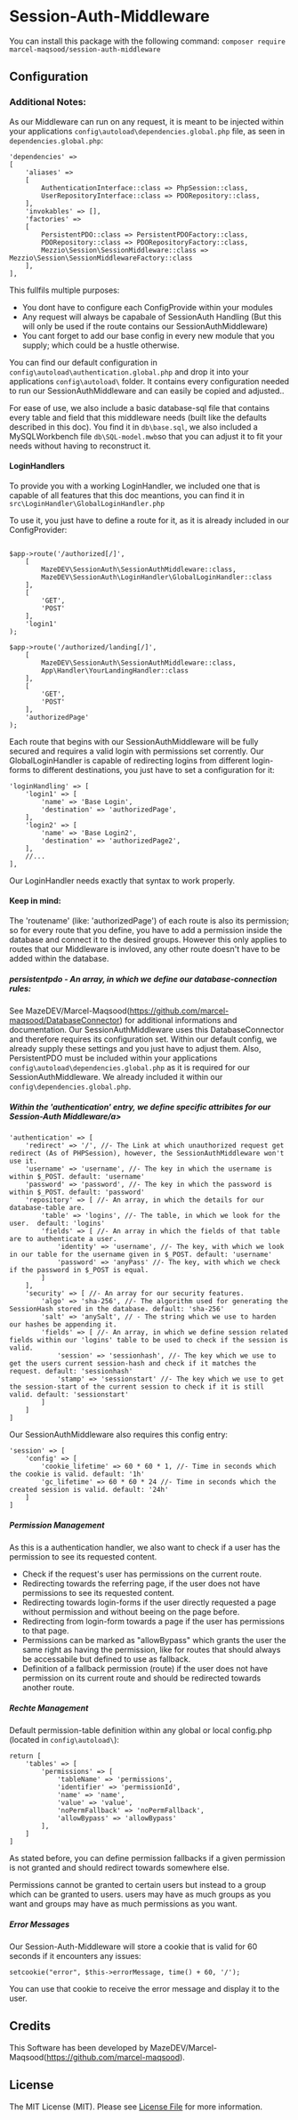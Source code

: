 # Session-Auth-Middleware


You can install this package with the following command:
```composer require marcel-maqsood/session-auth-middleware```

## Configuration

### Additional Notes: ###
As our Middleware can run on any request, it is meant to be injected within your applications ```config\autoload\dependencies.global.php``` file, as seen in ```dependencies.global.php```:
```
'dependencies' => 
[
    'aliases' => 
    [
        AuthenticationInterface::class => PhpSession::class,
        UserRepositoryInterface::class => PDORepository::class,
    ],
    'invokables' => [],
    'factories' => 
    [
        PersistentPDO::class => PersistentPDOFactory::class,
        PDORepository::class => PDORepositoryFactory::class,
        Mezzio\Session\SessionMiddleware::class => Mezzio\Session\SessionMiddlewareFactory::class
    ],
],
```
This fullfils multiple purposes:
- You dont have to configure each ConfigProvide within your modules
- Any request will always be capabale of SessionAuth Handling (But this will only be used if the route contains our SessionAuthMiddleware)
- You cant forget to add our base config in every new module that you supply; which could be a hustle otherwise.

You can find our default configuration in ```config\autoload\authentication.global.php``` and drop it into your applications ```config\autoload\``` folder.
It contains every configuration needed to run our SessionAuthMiddleware and can easily be copied and adjusted..

For ease of use, we also include a basic database-sql file that contains every table and field that this middleware needs (built like the defaults described in this doc).
You find it in ```db\base.sql```, we also included a MySQLWorkbench file ```db\SQL-model.mwb```so that you can adjust it to fit your needs without having to reconstruct it.


#### LoginHandlers ####
To provide you with a working LoginHandler, we included one that is capable of all features that this doc meantions, you can find it in
```src\LoginHandler\GlobalLoginHandler.php```

To use it, you just have to define a route for it, as it is already included in our ConfigProvider:
```

$app->route('/authorized[/]',
    [
        MazeDEV\SessionAuth\SessionAuthMiddleware::class,
        MazeDEV\SessionAuth\LoginHandler\GlobalLoginHandler::class
    ],
    [
        'GET',
        'POST'
    ],
    'login1'
);

$app->route('/authorized/landing[/]',
    [
        MazeDEV\SessionAuth\SessionAuthMiddleware::class,
        App\Handler\YourLandingHandler::class
    ],
    [
        'GET',
        'POST'
    ],
    'authorizedPage'
);

```

Each route that begins with our SessionAuthMiddleware will be fully secured and requires a valid login with permissions set corrently.
Our GlobalLoginHandler is capable of redirecting logins from different login-forms to different destinations, you just have to set a configuration for it:
```
'loginHandling' => [
    'login1' => [
        'name' => 'Base Login',
        'destination' => 'authorizedPage',
    ],
    'login2' => [
        'name' => 'Base Login2',
        'destination' => 'authorizedPage2',
    ],
    //...
],
```
Our LoginHandler needs exactly that syntax to work properly.

#### Keep in mind: ####
The 'routename' (like: 'authorizedPage') of each route is also its permission; so for every route that you define, you have to add a permission inside the database and connect it to the desired groups.
However this only applies to routes that our Middleware is invloved, any other route doesn't have to be added within the database.


##### <a id="pdo">persistentpdo - An array, in which we define our database-connection rules:</a>
See MazeDEV/Marcel-Maqsood(https://github.com/marcel-maqsood/DatabaseConnector) for additional informations and documentation.
Our SessionAuthMiddleware uses this DatabaseConnector and therefore requires its configuration set.
Within our default config, we already supply these settings and you just have to adjust them.
Also, PersistentPDO must be included within your applications ```config\autoload\dependencies.global.php``` as it is required for our SessionAuthMiddleware.
We already included it within our ```config\dependencies.global.php```.



##### <a id="auth">Within the 'authentication' entry, we define specific attribites for our Session-Auth Middleware/a>
```
'authentication' => [
    'redirect' => '/', //- The Link at which unauthorized request get redirect (As of PHPSession), however, the SessionAuthMiddleware won't use it.
    'username' => 'username', //- The key in which the username is within $_POST. default: 'username'
    'password' => 'password', //- The key in which the password is within $_POST. default: 'password'
    'repository' => [ //- An array, in which the details for our database-table are.
        'table' => 'logins', //- The table, in which we look for the user.  default: 'logins'
        'fields' => [ //- An array in which the fields of that table are to authenticate a user.
            'identity' => 'username', //- The key, with which we look in our table for the username given in $_POST. default: 'username'
            'password' => 'anyPass' //- The key, with which we check if the password in $_POST is equal.
        ]
    ],
    'security' => [ //- An array for our security features.
        'algo' => 'sha-256', //- The algorithm used for generating the SessionHash stored in the database. default: 'sha-256'
        'salt' => 'anySalt', // - The string which we use to harden our hashes be appending it.
        'fields' => [ //- An array, in which we define session related fields within our 'logins' table to be used to check if the session is valid.
            'session' => 'sessionhash', //- The key which we use to get the users current session-hash and check if it matches the request. default: 'sessionhash'
            'stamp' => 'sessionstart' //- The key which we use to get the session-start of the current session to check if it is still valid. default: 'sessionstart'
        ]
    ]
]
```

Our SessionAuthMiddleware also requires this config entry:
```
'session' => [
    'config' => [
        'cookie_lifetime' => 60 * 60 * 1, //- Time in seconds which the cookie is valid. default: '1h'
        'gc_lifetime' => 60 * 60 * 24 //- Time in seconds which the created session is valid. default: '24h'
    ]
]
```

##### <a id="permissions">Permission Management</a>
As this is a authentication handler, we also want to check if a user has the permission to see its requested content.
- Check if the request's user has permissions on the current route.
- Redirecting towards the referring page, if the user does not have permissions to see its requested content.
- Redirecting towards login-forms if the user directly requested a page without permission and without beeing on the page before.
- Redirecting from login-form towards a page if the user has permissions to that page.
- Permissions can be marked as "allowBypass" which grants the user the same right as having the permission, like for routes that should always be accessabile but defined to use as fallback.
- Definition of a fallback permission (route) if the user does not have permission on its current route and should be redirected towards another route.


##### <a id="tables">Rechte Management</a>
Default permission-table definition within any global or local config.php (located in ```config\autoload\```):
```
return [
    'tables' => [
        'permissions' => [
            'tableName' => 'permissions',
            'identifier' => 'permissionId',
            'name' => 'name',
            'value' => 'value',
            'noPermFallback' => 'noPermFallback',
            'allowBypass' => 'allowBypass'
        ],
    ]
]
```

As stated before, you can define permission fallbacks if a given permission is not granted and should redirect towards somewhere else.

Permissions cannot be granted to certain users but instead to a group which can be granted to users.
users may have as much groups as you want and groups may have as much permissions as you want.


##### <a id="messages">Error Messages</a>
Our Session-Auth-Middleware will store a cookie that is valid for 60 seconds if it encounters any issues:
```
setcookie("error", $this->errorMessage, time() + 60, '/');
```
You can use that cookie to receive the error message and display it to the user.


## Credits

This Software has been developed by MazeDEV/Marcel-Maqsood(https://github.com/marcel-maqsood).


## License

The MIT License (MIT). Please see [License File](LICENSE) for more information.
